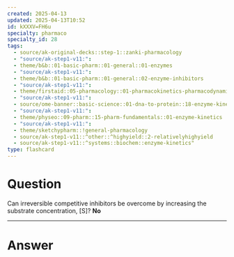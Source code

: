 ```yaml
---
created: 2025-04-13
updated: 2025-04-13T10:52
id: kXXXV=FH6u
specialty: pharmaco
specialty_id: 28
tags:
  - source/ak-original-decks::step-1::zanki-pharmacology
  - "source/ak-step1-v11:": 
  - theme/b&b::01-basic-pharm::01-general::01-enzymes
  - "source/ak-step1-v11:": 
  - theme/b&b::01-basic-pharm::01-general::02-enzyme-inhibitors
  - "source/ak-step1-v11:": 
  - theme/firstaid::05-pharmacology::01-pharmacokinetics-pharmacodynamics::01-enzyme-kinetics::lineweaver-burk
  - "source/ak-step1-v11:": 
  - source/ome-banner::basic-science::01-dna-to-protein::18-enzyme-kinetics
  - "source/ak-step1-v11:": 
  - theme/physeo::09-pharm::15-pharm-fundamentals::01-enzyme-kinetics
  - "source/ak-step1-v11:": 
  - theme/sketchypharm::!general-pharmacology
  - source/ak-step1-v11::^other::^highyield::2-relativelyhighyield
  - source/ak-step1-v11::^systems::biochem::enzyme-kinetics"
type: flashcard
---
```


# Question
Can irreversible competitive inhibitors be overcome by increasing the substrate concentration, [S]?   **No**

---

# Answer
